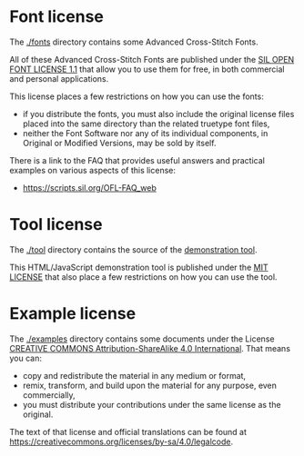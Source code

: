# Font license #

The [./fonts](fonts) directory contains some Advanced Cross-Stitch Fonts.

All of these Advanced Cross-Stitch Fonts are published under the [SIL OPEN FONT LICENSE 1.1](https://opensource.org/licenses/OFL-1.1) that allow you to use them for free, in both commercial and personal applications.

This license places a few restrictions on how you can use the fonts:
- if you distribute the fonts, you must also include the original license files placed into the same directory than the related truetype font files,
- neither the Font Software nor any of its individual components, in Original or Modified Versions, may be sold by itself.

There is a link to the FAQ that provides useful answers and practical examples on various aspects of this license:
- https://scripts.sil.org/OFL-FAQ_web

# Tool license #

The [./tool](tool) directory contains the source of the [demonstration tool](https://pbaudin.github.io/ACSF/tool/cross-stitch-your-own-text.html).

This HTML/JavaScript demonstration tool is published under the [MIT LICENSE](https://spdx.org/licenses/MIT.html) that also place a few restrictions on how you can use the tool.

# Example license #

The [./examples](examples) directory contains some documents under the License [CREATIVE COMMONS Attribution-ShareAlike 4.0 International](https://creativecommons.org/licenses/by-sa/4.0/legalcode).
That means you can:
- copy and redistribute the material in any medium or format,
- remix, transform, and build upon the material for any purpose, even commercially,
- you must distribute your contributions under the same license as the original.

The text of that license and official translations can be found at https://creativecommons.org/licenses/by-sa/4.0/legalcode.
